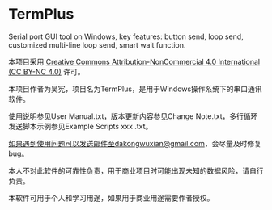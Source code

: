 # TermPlus
Serial port GUI tool on Windows, key features: button send, loop send, customized multi-line loop send, smart wait function.

本项目采用 [Creative Commons Attribution-NonCommercial 4.0 International (CC BY-NC 4.0)](https://creativecommons.org/licenses/by-nc/4.0/) 许可。

本项目作者为吴宪，项目名为TermPlus，是用于Windows操作系统下的串口通讯软件。

使用说明参见User Manual.txt，版本更新内容参见Change Note.txt，多行循环发送脚本示例参见Example Scripts xxx .txt。

如果遇到使用问题可以发送邮件至dakongwuxian@gmail.com，会尽量及时修复bug。

本人不对此软件的可靠性负责，用于商业项目时可能出现未知的数据风险，请自行负责。

本软件可用于个人和学习用途，如果用于商业用途需要作者授权。
